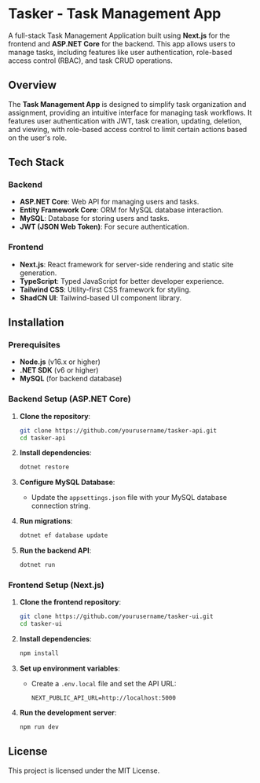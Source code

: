 
# Tasker - Task Management App

A full-stack Task Management Application built using **Next.js** for the frontend and **ASP.NET Core** for the backend. This app allows users to manage tasks, including features like user authentication, role-based access control (RBAC), and task CRUD operations.

## Overview

The **Task Management App** is designed to simplify task organization and assignment, providing an intuitive interface for managing task workflows. It features user authentication with JWT, task creation, updating, deletion, and viewing, with role-based access control to limit certain actions based on the user's role.

## Tech Stack

### Backend
- **ASP.NET Core**: Web API for managing users and tasks.
- **Entity Framework Core**: ORM for MySQL database interaction.
- **MySQL**: Database for storing users and tasks.
- **JWT (JSON Web Token)**: For secure authentication.

### Frontend
- **Next.js**: React framework for server-side rendering and static site generation.
- **TypeScript**: Typed JavaScript for better developer experience.
- **Tailwind CSS**: Utility-first CSS framework for styling.
- **ShadCN UI**: Tailwind-based UI component library.

## Installation

### Prerequisites
- **Node.js** (v16.x or higher)
- **.NET SDK** (v6 or higher)
- **MySQL** (for backend database)

### Backend Setup (ASP.NET Core)

1. **Clone the repository**:
   ```bash
   git clone https://github.com/yourusername/tasker-api.git
   cd tasker-api
   ```

2. **Install dependencies**:
   ```bash
   dotnet restore
   ```

3. **Configure MySQL Database**:
   - Update the `appsettings.json` file with your MySQL database connection string.

4. **Run migrations**:
   ```bash
   dotnet ef database update
   ```

5. **Run the backend API**:
   ```bash
   dotnet run
   ```

### Frontend Setup (Next.js)

1. **Clone the frontend repository**:
   ```bash
   git clone https://github.com/yourusername/tasker-ui.git
   cd tasker-ui
   ```

2. **Install dependencies**:
   ```bash
   npm install
   ```

3. **Set up environment variables**:
   - Create a `.env.local` file and set the API URL:
     ```
     NEXT_PUBLIC_API_URL=http://localhost:5000
     ```

4. **Run the development server**:
   ```bash
   npm run dev
   ```

## License

This project is licensed under the MIT License.
